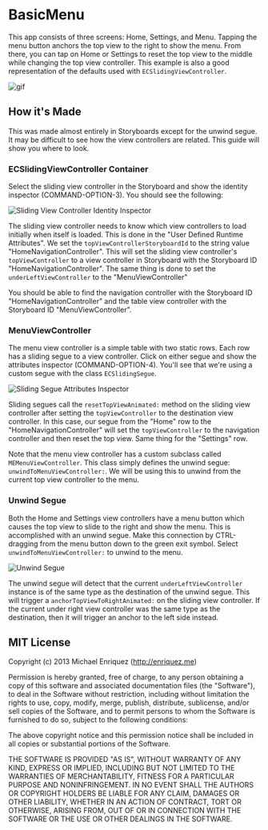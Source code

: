 # BasicMenu

This app consists of three screens: Home, Settings, and Menu. Tapping the menu button anchors the top view to the right to show the menu. From there, you can tap on Home or Settings to reset the top view to the middle while changing the top view controller. This example is also a good representation of the defaults used with `ECSlidingViewController`.

![gif](http://github.com/edgecase/ECSlidingViewController/wiki/readme-assets/BasicMenu.gif)

## How it's Made

This was made almost entirely in Storyboards except for the unwind segue. It may be difficult to see how the view controllers are related. This guide will show you where to look.

### ECSlidingViewController Container

Select the sliding view controller in the Storyboard and show the identity inspector (COMMAND-OPTION-3). You should see the following:

![Sliding View Controller Identity Inspector](http://github.com/edgecase/ECSlidingViewController/wiki/readme-assets/sliding-vc-attributes.png)

The sliding view controller needs to know which view controllers to load initially when itself is loaded. This is done in the "User Defined Runtime Attributes". We set the `topViewControllerStoryboardId` to the string value "HomeNavigationController". This will set the sliding view controller's `topViewController` to a view controller in Storyboard with the Storyboard ID "HomeNavigationController". The same thing is done to set the `underLeftViewController` to the "MenuViewController"

You should be able to find the navigation controller with the Storyboard ID "HomeNavigationController" and the table view controller with the Storyboard ID "MenuViewController".

### MenuViewController

The menu view controller is a simple table with two static rows. Each row has a sliding segue to a view controller. Click on either segue and show the attributes inspector (COMMAND-OPTION-4). You'll see that we're using a custom segue with the class `ECSlidingSegue`.

![Sliding Segue Attributes Inspector](http://github.com/edgecase/ECSlidingViewController/wiki/readme-assets/sliding-segue-attributes.png)

Sliding segues call the `resetTopViewAnimated:` method on the sliding view controller after setting the `topViewController` to the destination view controller. In this case, our segue from the "Home" row to the "HomeNavigationController" will set the `topViewController` to the navigation controller and then reset the top view. Same thing for the "Settings" row.

Note that the menu view controller has a custom subclass called `MEMenuViewController`. This class simply defines the unwind segue: `unwindToMenuViewController:`. We will be using this to unwind from the current top view controller to the menu.

### Unwind Segue

Both the Home and Settings view controllers have a menu button which causes the top view to slide to the right and show the menu. This is accomplished with an unwind segue. Make this connection by CTRL-dragging from the menu button down to the green exit symbol. Select `unwindToMenuViewController:` to unwind to the menu.

![Unwind Segue](http://github.com/edgecase/ECSlidingViewController/wiki/readme-assets/unwind-segue.png)

The unwind segue will detect that the current `underLeftViewController` instance is of the same type as the destination of the unwind segue. This will trigger a `anchorTopViewToRightAnimated:` on the sliding view controller. If the current under right view controller was the same type as the destination, then it will trigger an anchor to the left side instead.

## MIT License

Copyright (c) 2013 Michael Enriquez (http://enriquez.me)

Permission is hereby granted, free of charge, to any person obtaining a copy
of this software and associated documentation files (the "Software"), to deal
in the Software without restriction, including without limitation the rights
to use, copy, modify, merge, publish, distribute, sublicense, and/or sell
copies of the Software, and to permit persons to whom the Software is
furnished to do so, subject to the following conditions:

The above copyright notice and this permission notice shall be included in
all copies or substantial portions of the Software.

THE SOFTWARE IS PROVIDED "AS IS", WITHOUT WARRANTY OF ANY KIND, EXPRESS OR
IMPLIED, INCLUDING BUT NOT LIMITED TO THE WARRANTIES OF MERCHANTABILITY,
FITNESS FOR A PARTICULAR PURPOSE AND NONINFRINGEMENT. IN NO EVENT SHALL THE
AUTHORS OR COPYRIGHT HOLDERS BE LIABLE FOR ANY CLAIM, DAMAGES OR OTHER
LIABILITY, WHETHER IN AN ACTION OF CONTRACT, TORT OR OTHERWISE, ARISING FROM,
OUT OF OR IN CONNECTION WITH THE SOFTWARE OR THE USE OR OTHER DEALINGS IN
THE SOFTWARE.
